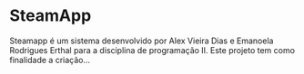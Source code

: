 # SteamApp

Steamapp é um sistema desenvolvido por Alex Vieira Dias e Emanoela Rodrigues Erthal para a disciplina de
programação II. Este projeto tem como finalidade a criação...